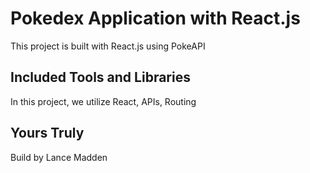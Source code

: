 # Pokedex Application with React.js

This project is built with React.js using PokeAPI

## Included Tools and Libraries

In this project, we utilize React, APIs, Routing

## Yours Truly

Build by Lance Madden
